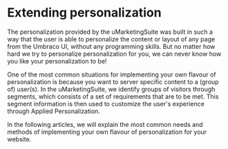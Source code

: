 # Extending personalization

The personalization provided by the uMarketingSuite was built in such a way that the user is able to personalize the content or layout of any page from the Umbraco UI, without any programming skills. But no matter how hard we try to personalize personalization for you, we can never know how you like your personalization to be!

One of the most common situations for implementing your own flavour of personalization is because you want to server specific content to a (group of) user(s). In the uMarketingSuite, we identify groups of visitors through segments, which consists of a set of requirements that are to be met. This segment information is then used to customize the user's experience through Applied Personalization.

In the following articles, we will explain the most common needs and methods of implementing your own flavour of personalization for your website.